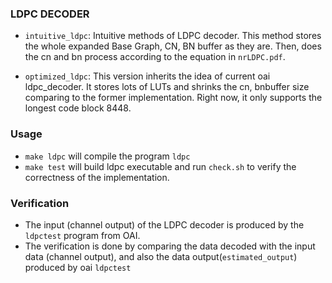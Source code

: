 ### LDPC DECODER 
+ `intuitive_ldpc`: 
	Intuitive methods of LDPC decoder. This method stores the whole expanded Base Graph, CN, BN buffer as they are. Then, does the cn and bn process according to the equation in `nrLDPC.pdf`.

+ `optimized_ldpc`: 
	This version inherits the idea of current oai ldpc_decoder. It stores lots of LUTs and shrinks the cn, bnbuffer size comparing to the former implementation. Right now, it only supports the longest code block 8448.

### Usage
+ `make ldpc` will compile the program `ldpc`
+ `make test` will build ldpc executable and run `check.sh` to verify the correctness of the implementation.

### Verification
+ The input (channel output) of the LDPC decoder is produced by the `ldpctest` program from OAI.
+ The verification is done by comparing the data decoded with the input data (channel output), and also the data output(`estimated_output`) produced by oai `ldpctest`


